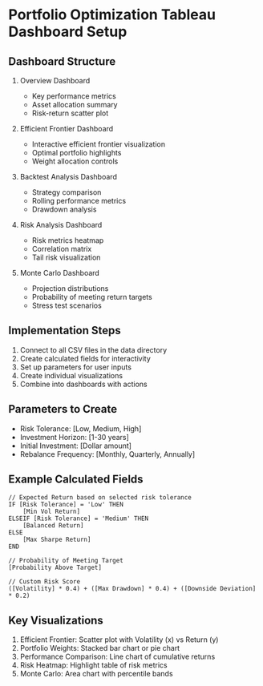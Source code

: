 # Portfolio Optimization Tableau Dashboard Setup

## Dashboard Structure
1. Overview Dashboard
   - Key performance metrics
   - Asset allocation summary
   - Risk-return scatter plot

2. Efficient Frontier Dashboard
   - Interactive efficient frontier visualization
   - Optimal portfolio highlights
   - Weight allocation controls

3. Backtest Analysis Dashboard
   - Strategy comparison
   - Rolling performance metrics
   - Drawdown analysis

4. Risk Analysis Dashboard
   - Risk metrics heatmap
   - Correlation matrix
   - Tail risk visualization

5. Monte Carlo Dashboard
   - Projection distributions
   - Probability of meeting return targets
   - Stress test scenarios

## Implementation Steps
1. Connect to all CSV files in the data directory
2. Create calculated fields for interactivity
3. Set up parameters for user inputs
4. Create individual visualizations
5. Combine into dashboards with actions

## Parameters to Create
- Risk Tolerance: [Low, Medium, High]
- Investment Horizon: [1-30 years]
- Initial Investment: [Dollar amount]
- Rebalance Frequency: [Monthly, Quarterly, Annually]

## Example Calculated Fields
```
// Expected Return based on selected risk tolerance
IF [Risk Tolerance] = 'Low' THEN
    [Min Vol Return]
ELSEIF [Risk Tolerance] = 'Medium' THEN
    [Balanced Return]
ELSE
    [Max Sharpe Return]
END

// Probability of Meeting Target
[Probability Above Target]

// Custom Risk Score
([Volatility] * 0.4) + ([Max Drawdown] * 0.4) + ([Downside Deviation] * 0.2)
```

## Key Visualizations
1. Efficient Frontier: Scatter plot with Volatility (x) vs Return (y)
2. Portfolio Weights: Stacked bar chart or pie chart
3. Performance Comparison: Line chart of cumulative returns
4. Risk Heatmap: Highlight table of risk metrics
5. Monte Carlo: Area chart with percentile bands
